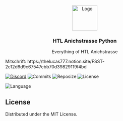 <br/>
<p align="center">
  <a href="https://github.com/TheLucas777/Python_HTLAnichstrasse">
    <img src="https://www.freepngimg.com/download/android/72537-icons-python-programming-computer-social-tutorial.png" alt="Logo" width="80" height="80">
  </a>

  <h3 align="center">HTL Anichstrasse Python</h3>

  <p align="center">
    Everything of HTL Anichstrasse
    <br/>
  </p>
  <p>Mitschrift: https://thelucas777.notion.site/FSST-2c12d6d9c67547cbb70d39829119f4bd</p>
</p>

[![Discord](https://img.shields.io/discord/752155454473240698?color=blue&label=Discord&logo=Discord&logoColor=white&style=for-the-badge)][1] ![Commits](https://img.shields.io/github/last-commit/TheLucas777/Pyhon_Kl2_HTLAnichstrasse?style=for-the-badge) ![Reposize](https://img.shields.io/github/repo-size/TheLucas777/Pyhon_Kl2_HTLAnichstrasse?style=for-the-badge) ![License](https://img.shields.io/github/license/TheLucas777/Pyhon_Kl2_HTLAnichstrasse?style=for-the-badge) 

![Language](https://img.shields.io/badge/Language-Python-informational?style=for-the-badge&logo=python) 

## License

Distributed under the MIT License.

[1]: https://discord.com/invite/fwAHpud

